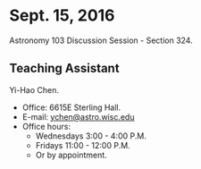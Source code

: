 Sept. 15, 2016
==============

Astronomy 103 Discussion Session - Section 324.

Teaching Assistant
------------------

Yi-Hao Chen.

- Office: 6615E Sterling Hall.
- E-mail: ychen@astro.wisc.edu
- Office hours:
  - Wednesdays 3:00 - 4:00 P.M.
  - Fridays 11:00 - 12:00 P.M.
  - Or by appointment.
